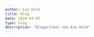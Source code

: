 ```yaml
---
author: Eve Kolb
title: Blog
date: 2024-04-05
type: blog
description: "Blogartikel von Eve Kolb"
---
```

